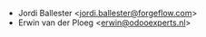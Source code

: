 - Jordi Ballester \<<jordi.ballester@forgeflow.com>\>
- Erwin van der Ploeg \<<erwin@odooexperts.nl>\>
